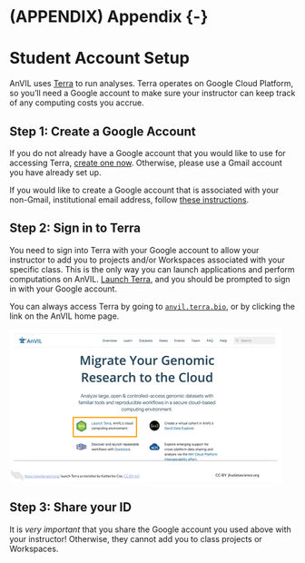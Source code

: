 # (APPENDIX) Appendix {-}

# Student Account Setup

AnVIL uses [Terra](https://anvil.terra.bio/) to run analyses. Terra operates on Google Cloud Platform, so you’ll need a Google account to make sure your instructor can keep track of any computing costs you accrue. 

## Step 1: Create a Google Account


If you do not already have a Google account that you would like to use for accessing Terra, [create one now](https://accounts.google.com/SignUp). Otherwise, please use a Gmail account you have already set up.

If you would like to create a Google account that is associated with your non-Gmail, institutional email address, follow [these instructions](https://support.terra.bio/hc/en-us/articles/360029186611).

## Step 2: Sign in to Terra

You need to sign into Terra with your Google account to allow your instructor to add you to projects and/or Workspaces associated with your specific class. This is the only way you can launch applications and perform computations on AnVIL. [Launch Terra](https://anvil.terra.bio/), and you should be prompted to sign in with your Google account.

You can always access Terra by going to [`anvil.terra.bio`](https://anvil.terra.bio/), or by clicking the link on the AnVIL home page.

<img src="A_Student_account_setup_files/figure-html//1tyt8ifxD3y7QW3nN27jh02aPrBvNEo1GN_u2Ne_UngM_gde7783227e_0_31.png" title="Screenshot of the AnVIL home page. The button to &quot;launch Terra&quot; is highlighted." alt="Screenshot of the AnVIL home page. The button to &quot;launch Terra&quot; is highlighted." width="480" />

## Step 3: Share your ID

It is _very important_ that you share the Google account you used above with your instructor! Otherwise, they cannot add you to class projects or Workspaces.
